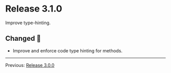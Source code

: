 # Release 3.1.0

Improve type-hinting.

## Changed :slot_machine:

- Improve and enforce code type hinting for methods.

---
Previous: [Release 3.0.0](CHANGELOG-3.0.0.md)
